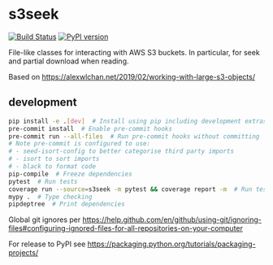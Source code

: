 s3seek
======

[![Build Status](https://circleci.com/gh/sanogenetics/s3seek.svg?style=svg)](https://app.circleci.com/pipelines/github/sanogenetics/s3seek)
[![PyPI version](https://badge.fury.io/py/s3seek.svg)](https://badge.fury.io/py/s3seek)

File-like classes for interacting with AWS S3 buckets. In particular, for
seek and partial download when reading.

Based on https://alexwlchan.net/2019/02/working-with-large-s3-objects/

development
-----------

```sh
pip install -e .[dev]  # Install using pip including development extras
pre-commit install  # Enable pre-commit hooks
pre-commit run --all-files  # Run pre-commit hooks without committing
# Note pre-commit is configured to use:
# - seed-isort-config to better categorise third party imports
# - isort to sort imports
# - black to format code
pip-compile  # Freeze dependencies
pytest  # Run tests
coverage run --source=s3seek -m pytest && coverage report -m  # Run tests, print coverage
mypy .  # Type checking
pipdeptree  # Print dependencies
```

Global git ignores per https://help.github.com/en/github/using-git/ignoring-files#configuring-ignored-files-for-all-repositories-on-your-computer

For release to PyPI see https://packaging.python.org/tutorials/packaging-projects/
